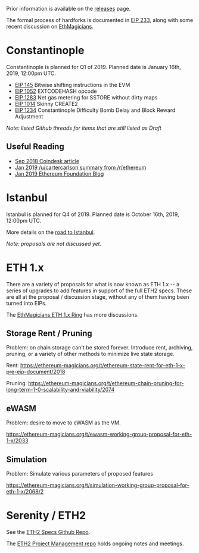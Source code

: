 <!-- TITLE: Roadmap -->
<!-- SUBTITLE: Ethereum Roadmap, including links to ETH 1.x and ETH2 / Serenity -->

Prior information is available on the [releases](/releases) page.

The formal process of hardforks is documented in [EIP 233](https://eips.ethereum.org/EIPS/eip-233), along with some recent discussion on [EthMagicians](https://ethereum-magicians.org/t/eep-5-ethereum-hardfork-process-request-for-collaboration/2305).

# Constantinople
Constantinople is planned for Q1 of 2019. Planned date is January 16th, 2019, 12:00pm UTC.

* [EIP 145](https://eips.ethereum.org/EIPS/eip-145) Bitwise shifting instructions in the EVM
* [EIP 1052](https://eips.ethereum.org/EIPS/eip-1052) EXTCODEHASH opcode
* [EIP 1283](https://eips.ethereum.org/EIPS/eip-1283) Net gas metering for SSTORE without dirty maps
* [EIP 1014](https://eips.ethereum.org/EIPS/eip-1014) Skinny CREATE2
* [EIP 1234](https://eips.ethereum.org/EIPS/eip-1234) Constantinople Difficulty Bomb Delay and Block Reward Adjustment

_Note: listed Github threads for items that are still listed as Draft_

## Useful Reading
* [Sep 2018 Coindesk article](https://www.coindesk.com/constantinople-ahead-what-you-need-to-know-about-ethereums-big-upgrade)
* [Jan 2019 /u/cartercarlson summary from /r/ethereum](https://www.reddit.com/r/ethereum/comments/abv70c/heres_a_summary_of_the_constantinople_update/)
* [Jan 2019 Ethereum Foundation Blog](https://blog.ethereum.org/2019/01/11/ethereum-constantinople-upgrade-announcement/)

# Istanbul
Istanbul is planned for Q4 of 2019. Planned date is October 16th, 2019, 12:00pm UTC.

More details on the [road to Istanbul](/roadmap/istanbul).

_Note: proposals are not discussed yet._
# ETH 1.x
There are a variety of proposals for what is now known as ETH 1.x -- a series of upgrades to add features in support of the full ETH2 specs. These are all at the proposal / discussion stage, without any of them having been turned into EIPs.

The [EthMagicians ETH 1.x Ring](https://ethereum-magicians.org/c/working-groups/ethereum-1-x-ring) has more discussions.

## Storage Rent / Pruning

Problem: on chain storage can't be stored forever. Introduce rent, archiving, pruning, or a variety of other methods to minimize live state storage.

Rent:
https://ethereum-magicians.org/t/ethereum-state-rent-for-eth-1-x-pre-eip-document/2018

Pruning:
https://ethereum-magicians.org/t/ethereum-chain-pruning-for-long-term-1-0-scalability-and-viability/2074

## eWASM
Problem: desire to move to eWASM as the VM.

https://ethereum-magicians.org/t/ewasm-working-group-proposal-for-eth-1-x/2033

## Simulation
Problem: Simulate various parameters of proposed features

https://ethereum-magicians.org/t/simulation-working-group-proposal-for-eth-1-x/2068/2
# Serenity / ETH2
See the [ETH2 Specs Github Repo](https://github.com/ethereum/eth2.0-specs).

The [ETH2 Project Management repo](https://github.com/ethereum/eth2.0-pm) holds ongoing notes and meetings.
